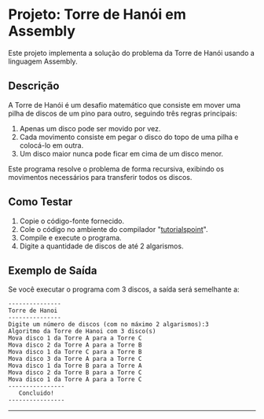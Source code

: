 # Projeto: Torre de Hanói em Assembly

Este projeto implementa a solução do problema da Torre de Hanói usando a linguagem Assembly.

## Descrição

A Torre de Hanói é um desafio matemático que consiste em mover uma pilha de discos de um pino para outro, seguindo três regras principais:

1. Apenas um disco pode ser movido por vez.
2. Cada movimento consiste em pegar o disco do topo de uma pilha e colocá-lo em outra.
3. Um disco maior nunca pode ficar em cima de um disco menor.

Este programa resolve o problema de forma recursiva, exibindo os movimentos necessários para transferir todos os discos.

## Como Testar

1. Copie o código-fonte fornecido.
2. Cole o código no ambiente do compilador "[tutorialspoint](https://www.tutorialspoint.com/compile_assembly_online.php)".
3. Compile e execute o programa.
4. Digite a quantidade de discos de até 2 algarismos.

## Exemplo de Saída

Se você executar o programa com 3 discos, a saída será semelhante a:

```
---------------
Torre de Hanoi
---------------
Digite um número de discos (com no máximo 2 algarismos):3
Algoritmo da Torre de Hanoi com 3 disco(s)
Mova disco 1 da Torre A para a Torre C 
Mova disco 2 da Torre A para a Torre B
Mova disco 1 da Torre C para a Torre B 
Mova disco 3 da Torre A para a Torre C 
Mova disco 1 da Torre B para a Torre A 
Mova disco 2 da Torre B para a Torre C 
Mova disco 1 da Torre A para a Torre C 
----------------
   Concluido!
----------------
```
---
